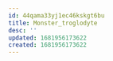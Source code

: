 ```yaml
---
id: 44qama33yj1ec46kskgt6bu
title: Monster_troglodyte
desc: ''
updated: 1681956173622
created: 1681956173622
---
```

